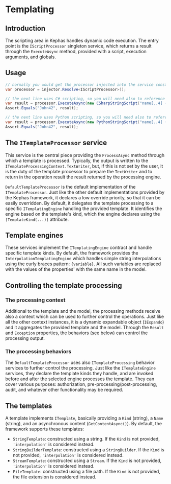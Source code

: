 ﻿# Templating

## Introduction

The scripting area in Kephas handles dynamic code execution.
The entry point is the ```IScriptProcessor``` singleton service, which returns a result through the ```ExecuteAsync``` method, provided with a script, execution arguments, and globals.

## Usage

```C#
// normally you would get the processor injected into the service constructor.
var processor = injector.Resolve<IScriptProcessor>();

// the next line uses C# scripting, so you will need also to reference Kephas.Scripting.CSharp.
var result = processor.ExecuteAsync(new CSharpStringScript("name[..4] + age.ToString()"), new { name = "Johnny", age = 42 }));
Assert.Equals("John42", result);

// the next line uses Python scripting, so you will need also to reference Kephas.Scripting.Python.
var result = processor.ExecuteAsync(new PythonStringScript("name[..4] + str(age)"), new Expando { ["name"] = "Johnny", ["age"] = 42 }));
Assert.Equals("John42", result);
```

## The ```ITemplateProcessor``` service
This service is the central piece providing the ```ProcessAsync``` method through which a template is processed.
Typically, the output is written to the ```ITemplateProcessingContext.TextWriter```, but, if this is not set by the user,
it is the duty of the template processor to prepare the ```TextWriter``` and to return in the operation result
the result returned by the processing engine.

```DefaultTemplateProcessor``` is the default implementation of the ```ITemplateProcessor```.
Just like the other default implementations provided by the Kephas framework, it declares a low override priority, so that it can be easily overridden.
By default, it delegates the template processing to a specific ```ITemplatingEngine``` handling the provided template.
It identifies the engine based on the template's kind, which the engine declares using the ```[TemplateKind(...)]``` attribute.

## Template engines
These services implement the ```ITemplatingEngine``` contract and handle specific template kinds.
By default, the framework provides the ```InterpolationTemplatingEngine``` which handles simple string interpolations using the curly braces pattern: ```{variable}```. All such variables are replaced with the values of the properties' with the same name in the model.

## Controlling the template processing

### The processing context
Additional to the template and the model, the processing methods receive also a context which can be used to further control the operations.
Just like all the other context instances, it is a dynamic expandable object (```IExpando```) and it aggregates the provided template and the model.
Through the ```Result``` and ```Exception``` properties, the behaviors (see below) can control the processing output.

### The processing behaviors
The ```DefaultTemplateProcessor``` uses also ```ITemplateProcessing``` behavior services to further control the processing. Just like the ```ITemplateEngine``` services, they declare the template kinds they handle,
and are invoked before and after the selected engine processes the template. They can cover various purposes: authorization, pre-processing/post-processing, audit, and whatever other functionality may be required.

## The templates
A template implements ```ITemplate```, basically providing a ```Kind``` (string), a ```Name``` (string), and an asynchronous content (```GetContentAsync()```).
By default, the framework supports these templates:
* ```StringTemplate```: constructed using a string. If the ```Kind``` is not provided, ```'interpolation'``` is considered instead.
* ```StringBuilderTemplate```: constructed using a ```StringBuilder```. If the ```Kind``` is not provided, ```'interpolation'``` is considered instead.
* ```StreamTemplate```: constructed using a ```Stream```. If the ```Kind``` is not provided, ```'interpolation'``` is considered instead.
* ```FileTemplate```: constructed using a file path. If the ```Kind``` is not provided, the file extension is considered instead.
